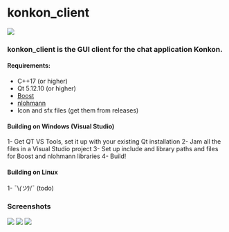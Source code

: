 # konkon_client

<img src="https://i.imgur.com/LauBN2N.png"/>

### konkon_client is the GUI client for the chat application Konkon.

#### Requirements:
* C++17 (or higher)
* Qt 5.12.10 (or higher)
* [Boost](https://www.boost.org/)
* [nlohmann](https://github.com/nlohmann/json)
* Icon and sfx files (get them from releases)

#### Building on Windows (Visual Studio)
1- Get QT VS Tools, set it up with your existing Qt installation
2- Jam all the files in a Visual Studio project
3- Set up include and library paths and files for Boost and nlohmann libraries
4- Build!

#### Building on Linux
1- ¯\\_(ツ)_/¯ (todo)

### Screenshots

<img src="https://i.imgur.com/bW21gBN.png">
<img src="https://i.imgur.com/rhJWsG9.png">
<img src="https://i.imgur.com/Z9JAPnO.png">
